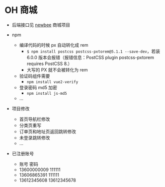 # OH 商城

- 后端接口见 [newbee](https://github.com/newbee-ltd/newbee-mall-vue-app) 商城项目

- npm
  - 编译代码的时候 px 自动转化成 rem
    - `$ npm install postcss postcss-pxtorem@5.1.1 --save-dev`，若装 6.0.0 版本会报错（报错信息：PostCSS plugin postcss-pxtorem requires PostCSS 8.）
    - 大写的 PX 就不会被转化为 rem
  - 验证码组件需要
    - `npm install vue2-verify`
  - 登录密码 md5 加密
    - `npm install js-md5`
  - ...

- 项目修改
  - 首页导航栏修改
  - 分类页重写
  - 订单页和地址页返回跳转修改
  - 未登录跳转修改
  - ...

- 已注册账号
  - 账号                    密码
  - 13600000009    111111
  - 13606865391    111111
  - 13612345608    13612345678
